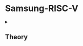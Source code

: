 # Samsung-RISC-V
<details>
<summary><h2> Theory</h2> </summary>
<br>
  
## Task-1
### Running and understanding the C-based code on RISC-V architecture.
![Screenshot 2025-01-07 064157](https://github.com/user-attachments/assets/b33dbf55-004a-404a-b6c4-7f4fe6cf3fae)
![Screenshot 2025-01-07 064236](https://github.com/user-attachments/assets/3c9337b5-f7b4-42c3-83f9-7b87d08f5c3f)
![Screenshot 2025-01-07 064116](https://github.com/user-attachments/assets/dce409c9-cc1a-41a4-8aba-c992a1bdea52)

